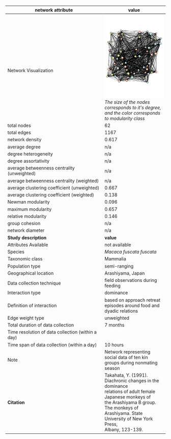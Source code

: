 network attribute|value
---|---
<img width=2500> Network Visualization | ![NetworkImage](/Networks/Visualizations/japanese_monkey_takahata.png) *The size of the nodes corresponds to it's degree, and the color corresponds to modularity class*
total nodes|62
total edges|1167
network density|0.617
average degree|n/a
degree heterogeneity|n/a
degree assortativity|n/a
average betweenness centrality (unweighted)|n/a
average betweenness centrality (weighted)|n/a
average clustering coefficient (unweighted)|0.667
average clustering coefficient (weighted)|0.138
Newman modularity|0.096
maximum modularity|0.657
relative modularity|0.146
group cohesion|n/a
network diameter|n/a
**Study description**|**value**
Attributes Available|not available
Species|*Macaca fuscata fuscata*
Taxonomic class|Mammalia
Population type|semi-ranging
Geographical location|Arashiyama, Japan
Data collection technique|field observations during feeding
Interaction type|dominance
Definition of interaction|based on approach retreat episodes around food and dyadic relations
Edge weight type|unweighted
Total duration of data collection|7 months
Time resolution of data collection (within a day)|
Time span of data collection (within a day)|10 hours
Note|Network representing social data of ten kin groups during nonmating season
**Citation** | Takahata, Y. (1991). Diachronic changes in the dominance <br> relations of adult female Japanese monkeys of <br> the Arashiyama B group. The monkeys of <br> Arashiyama. State University of New York Press, <br> Albany, 123-139.
